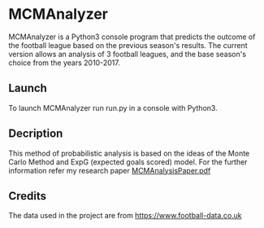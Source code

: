 # MCMAnalyzer

MCMAnalyzer is a Python3 console program that predicts the outcome of the football league based on 
the previous season's results. The current version allows an analysis of 3 football leagues, and the
base season's choice from the years 2010-2017.
## Launch
To launch MCMAnalyzer run run.py in a console with Python3.
## Decription
This method of probabilistic analysis is based on the ideas of the Monte Carlo Method and ExpG (expected goals scored) model. For the further information refer my research paper [MCMAnalysisPaper.pdf](https://github.com/mkang30/MCMAnalyzer/blob/master/MCMAnalysisPaper.pdf)
## Credits
The data used in the project are from
https://www.football-data.co.uk
